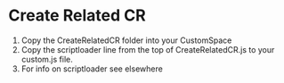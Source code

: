 # Create Related CR

1. Copy the CreateRelatedCR folder into your CustomSpace
1. Copy the scriptloader line from the top of CreateRelatedCR.js to your custom.js file.
1. For info on scriptloader see elsewhere
